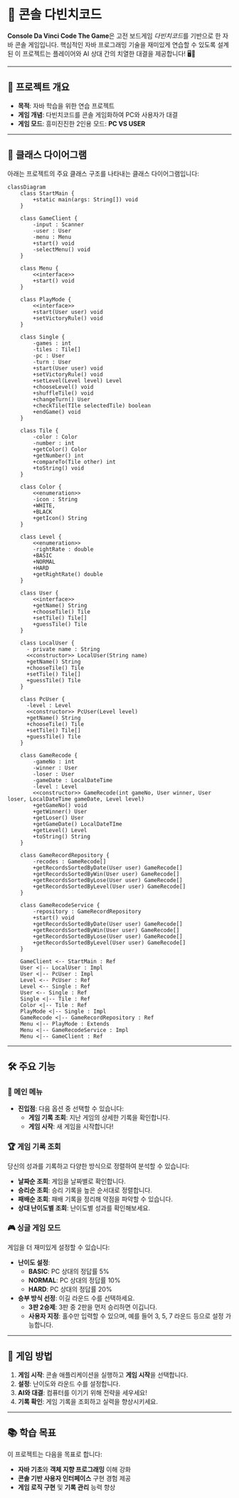 # 🎲 콘솔 다빈치코드

**Console Da Vinci Code The Game**은 고전 보드게임 *다빈치코드*를 기반으로 한 자바 콘솔 게임입니다. 핵심적인 자바 프로그래밍 기술을 재미있게 연습할 수 있도록 설계된 이 프로젝트는 플레이어와 AI 상대 간의 치열한 대결을 제공합니다! 🖥️🤖

---

## 🚀 프로젝트 개요

- **목적**: 자바 학습을 위한 연습 프로젝트
- **게임 개념**: 다빈치코드를 콘솔 게임화하여 PC와 사용자가 대결
- **게임 모드**: 흥미진진한 2인용 모드: **PC VS USER**

---

## 📐 클래스 다이어그램

아래는 프로젝트의 주요 클래스 구조를 나타내는 클래스 다이어그램입니다:

```mermaid
classDiagram
    class StartMain {
        +static main(args: String[]) void
    }

    class GameClient {
        -input : Scanner
        -user : User
        -menu : Menu
        +start() void
        -selectMenu() void
    }
    
    class Menu {
        <<interface>>
        +start() void
    }
    
    class PlayMode {
        <<interface>>
        +start(User user) void
        +setVictoryRule() void
    }
    
    class Single {
        -games : int
        -tiles : Tile[]
        -pc : User
        -turn : User
        +start(User user) void
        +setVictoryRule() void
        +setLevel(Level level) Level
        +chooseLevel() void
        +shuffleTile() void
        +changeTurn() User
        +checkTile(TIle selectedTile) boolean
        +endGame() void
    }
    
    class Tile {
        -color : Color
        -number : int
        +getColor() Color
        +getNumber() int
        +compareTo(Tile other) int
        +toString() void
    }
    
    class Color {
        <<enumeration>>
        -icon : String
        +WHITE,
        +BLACK
        +getIcon() String
    }
    
    class Level {
        <<enumeration>>
        -rightRate : double
        +BASIC
        +NORMAL
        +HARD
        +getRightRate() double
    }
    
    class User {
        <<interface>>
        +getName() String
        +chooseTile() Tile
        +setTile() Tile[]
        +guessTile() Tile
    }
    
    class LocalUser {
      - private name : String
      <<constructor>> LocalUser(String name)
      +getName() String
      +chooseTile() Tile
      +setTile() Tile[]
      +guessTile() Tile
    }
    
    class PcUser {
      -level : Level
      <<constructor>> PcUser(Level level)
      +getName() String
      +chooseTile() Tile
      +setTile() Tile[]
      +guessTile() Tile
    }
    
    class GameRecode {
        -gameNo : int
        -winner : User
        -loser : User
        -gameDate : LocalDateTime
        -level : Level
        <<constructor>> GameRecode(int gameNo, User winner, User loser, LocalDateTime gameDate, Level level)
        +getGameNo() void
        +getWinner() User
        +getLoser() User
        +getGameDate() LocalDateTIme
        +getLevel() Level
        +toString() String
    }
    
    class GameRecordRepository {
        -recodes : GameRecode[]
        +getRecordsSortedByDate(User user) GameRecode[]
        +getRecordsSortedByWin(User user) GameRecode[]
        +getRecordsSortedByLose(User user) GameRecode[]
        +getRecordsSortedByLevel(User user) GameRecode[]
    }
    
    class GameRecodeService {
        -repository : GameRecordRepository
        +start() void
        +getRecordsSortedByDate(User user) GameRecode[]
        +getRecordsSortedByWin(User user) GameRecode[]
        +getRecordsSortedByLose(User user) GameRecode[]
        +getRecordsSortedByLevel(User user) GameRecode[]
    }

    GameClient <-- StartMain : Ref
    User <|-- LocalUser : Impl
    User <|-- PcUser : Impl
    Level <-- PcUser : Ref
    Level <-- Single : Ref
    User <-- Single : Ref
    Single <|-- Tile : Ref
    Color <|-- Tile : Ref
    PlayMode <|-- Single : Impl
    GameRecode <|-- GameRecordRepository : Ref
    Menu <|-- PlayMode : Extends
    Menu <|-- GameRecodeService : Impl
    Menu <|-- GameClient : Ref
```

---

## 🛠️ 주요 기능

### 📜 메인 메뉴
- **진입점**: 다음 옵션 중 선택할 수 있습니다:
  - **게임 기록 조회**: 지난 게임의 상세한 기록을 확인합니다.
  - **게임 시작**: 새 게임을 시작합니다!

### 🏆 게임 기록 조회
당신의 성과를 기록하고 다양한 방식으로 정렬하여 분석할 수 있습니다:
- **날짜순 조회**: 게임을 날짜별로 확인합니다.
- **승리순 조회**: 승리 기록을 높은 순서대로 정렬합니다.
- **패배순 조회**: 패배 기록을 정리해 약점을 파악할 수 있습니다.
- **상대 난이도별 조회**: 난이도별 성과를 확인해보세요.

### 🎮 싱글 게임 모드
게임을 더 재미있게 설정할 수 있습니다:
- **난이도 설정**:
  - **BASIC**: PC 상대의 정답률 5%
  - **NORMAL**: PC 상대의 정답률 10%
  - **HARD**: PC 상대의 정답률 20%
- **승부 방식 선정**: 이길 라운드 수를 선택하세요.
  - **3판 2승제**: 3판 중 2판을 먼저 승리하면 이깁니다.
  - **사용자 지정**: 홀수만 입력할 수 있으며, 예를 들어 3, 5, 7 라운드 등으로 설정 가능합니다.

---

## 📝 게임 방법

1. **게임 시작**: 콘솔 애플리케이션을 실행하고 **게임 시작**을 선택합니다.
2. **설정**: 난이도와 라운드 수를 설정합니다.
3. **AI와 대결**: 컴퓨터를 이기기 위해 전략을 세우세요!
4. **기록 확인**: 게임 기록을 조회하고 실력을 향상시키세요.

---

## 📚 학습 목표

이 프로젝트는 다음을 목표로 합니다:
- **자바 기초**와 **객체 지향 프로그래밍** 이해 강화
- **콘솔 기반 사용자 인터페이스** 구현 경험 제공
- **게임 로직 구현** 및 **기록 관리** 능력 향상